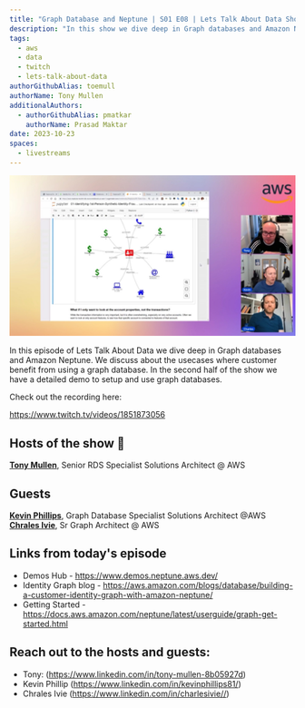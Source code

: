 ```yaml
---
title: "Graph Database and Neptune | S01 E08 | Lets Talk About Data Show"
description: "In this show we dive deep in Graph databases and Amazon Neptune. We discuss about the usecases where customer benefit from using a graph database. In the second half of the show we have a detailed demo to setup and use graph databases."
tags:
  - aws
  - data
  - twitch
  - lets-talk-about-data
authorGithubAlias: toemull
authorName: Tony Mullen
additionalAuthors:
  - authorGithubAlias: pmatkar
    authorName: Prasad Maktar
date: 2023-10-23
spaces:
  - livestreams
---
```


![Screenshot from the stream or an image related to the topic](images/show8.jpg)

In this episode of Lets Talk About Data we dive deep in Graph databases and Amazon Neptune. We discuss about the usecases where customer benefit from using a graph database. In the second half of the show we have a detailed demo to setup and use graph databases.

Check out the recording here:

https://www.twitch.tv/videos/1851873056

## Hosts of the show 🎤

[**Tony Mullen**](https://www.linkedin.com/in/tony-mullen-8b05927), Senior RDS Specialist Solutions Architect @ AWS

## Guests

[**Kevin Phillips**](https://www.linkedin.com/in/kevinphillips81/), Graph Database Specialist Solutions Architect @AWS
[**Chrales Ivie**](https://www.linkedin.com/in/charlesivie//), Sr Graph Architect @ AWS


## Links from today's episode

* Demos Hub - https://www.demos.neptune.aws.dev/
* Identity Graph blog - https://aws.amazon.com/blogs/database/building-a-customer-identity-graph-with-amazon-neptune/
* Getting Started - https://docs.aws.amazon.com/neptune/latest/userguide/graph-get-started.html


## Reach out to the hosts and guests:

- Tony: (https://www.linkedin.com/in/tony-mullen-8b05927d)
- Kevin Phillip (https://www.linkedin.com/in/kevinphillips81/)
- Chrales Ivie (https://www.linkedin.com/in/charlesivie//)
